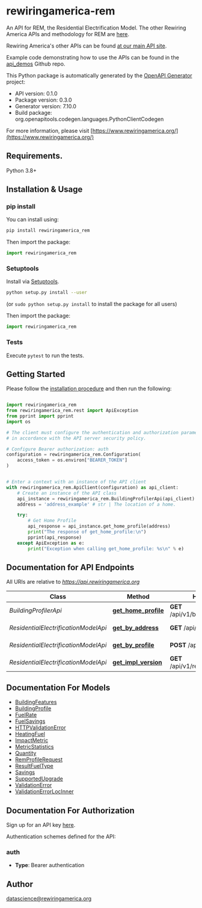# rewiringamerica-rem
An API for REM, the Residential Electrification Model.
        The other Rewiring America APIs and methodology for REM are [here](https://api.rewiringamerica.org/).

Rewiring America's other APIs can be found [at our main API site](https://api.rewiringamerica.org/).

Example code demonstrating how to use the APIs can be found in the [api_demos](https://github.com/rewiringamerica/api_demos) Github repo.

This Python package is automatically generated by the [OpenAPI Generator](https://openapi-generator.tech) project:

- API version: 0.1.0
- Package version: 0.3.0
- Generator version: 7.10.0
- Build package: org.openapitools.codegen.languages.PythonClientCodegen

For more information, please visit [https://www.rewiringamerica.org/](https://www.rewiringamerica.org/)

## Requirements.

Python 3.8+

## Installation & Usage
### pip install

You can install using:

```sh
pip install rewiringamerica_rem
```

Then import the package:
```python
import rewiringamerica_rem
```

### Setuptools

Install via [Setuptools](http://pypi.python.org/pypi/setuptools).

```sh
python setup.py install --user
```
(or `sudo python setup.py install` to install the package for all users)

Then import the package:
```python
import rewiringamerica_rem
```

### Tests

Execute `pytest` to run the tests.

## Getting Started

Please follow the [installation procedure](#installation--usage) and then run the following:

```python

import rewiringamerica_rem
from rewiringamerica_rem.rest import ApiException
from pprint import pprint
import os

# The client must configure the authentication and authorization parameters
# in accordance with the API server security policy.

# Configure Bearer authorization: auth
configuration = rewiringamerica_rem.Configuration(
    access_token = os.environ["BEARER_TOKEN"]
)


# Enter a context with an instance of the API client
with rewiringamerica_rem.ApiClient(configuration) as api_client:
    # Create an instance of the API class
    api_instance = rewiringamerica_rem.BuildingProfilerApi(api_client)
    address = 'address_example' # str | The location of a home.

    try:
        # Get Home Profile
        api_response = api_instance.get_home_profile(address)
        print("The response of get_home_profile:\n")
        pprint(api_response)
    except ApiException as e:
        print("Exception when calling get_home_profile: %s\n" % e)

```

## Documentation for API Endpoints

All URIs are relative to *https://api.rewiringamerica.org*

Class | Method | HTTP request | Description
------------ | ------------- | ------------- | -------------
*BuildingProfilerApi* | [**get_home_profile**](docs/BuildingProfilerApi.md#get_home_profile) | **GET** /api/v1/building_profiler/home | Get Home Profile
*ResidentialElectrificationModelApi* | [**get_by_address**](docs/ResidentialElectrificationModelApi.md#get_by_address) | **GET** /api/v1/rem/address | Get By Address
*ResidentialElectrificationModelApi* | [**get_by_profile**](docs/ResidentialElectrificationModelApi.md#get_by_profile) | **POST** /api/v1/rem/profile | Get By Profile
*ResidentialElectrificationModelApi* | [**get_impl_version**](docs/ResidentialElectrificationModelApi.md#get_impl_version) | **GET** /api/v1/rem/server_version | Get Impl Version


## Documentation For Models

 - [BuildingFeatures](docs/BuildingFeatures.md)
 - [BuildingProfile](docs/BuildingProfile.md)
 - [FuelRate](docs/FuelRate.md)
 - [FuelSavings](docs/FuelSavings.md)
 - [HTTPValidationError](docs/HTTPValidationError.md)
 - [HeatingFuel](docs/HeatingFuel.md)
 - [ImpactMetric](docs/ImpactMetric.md)
 - [MetricStatistics](docs/MetricStatistics.md)
 - [Quantity](docs/Quantity.md)
 - [RemProfileRequest](docs/RemProfileRequest.md)
 - [ResultFuelType](docs/ResultFuelType.md)
 - [Savings](docs/Savings.md)
 - [SupportedUpgrade](docs/SupportedUpgrade.md)
 - [ValidationError](docs/ValidationError.md)
 - [ValidationErrorLocInner](docs/ValidationErrorLocInner.md)


<a id="documentation-for-authorization"></a>
## Documentation For Authorization

Sign up for an API key [here](https://homes.rewiringamerica.org/api/developer-login).

Authentication schemes defined for the API:
<a id="auth"></a>
### auth

- **Type**: Bearer authentication


## Author

datascience@rewiringamerica.org


